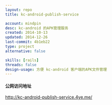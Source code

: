 ```yaml
---
layout: repo
title: kc-android-publish-service

account: mindpin
desc: kc-android 的APK管理服务
created: 2014-10-13
updated: 2014-12-26
last-commit: 4b1eb22
type: project
alternative: false

skills: [rails]
threads: false
design-usage: 方便 kc-android 客户端的APK文件管理
---
```


#### 公网访问地址
http://kc-android-publish-service.4ye.me/
